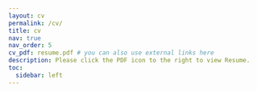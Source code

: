 ```yaml
---
layout: cv
permalink: /cv/
title: cv
nav: true
nav_order: 5
cv_pdf: resume.pdf # you can also use external links here
description: Please click the PDF icon to the right to view Resume.
toc:
  sidebar: left
---
```

